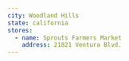 ```yaml
---
city: Woodland Hills
state: california
stores:
  - name: Sprouts Farmers Market
    address: 21821 Ventura Blvd.
---
```

